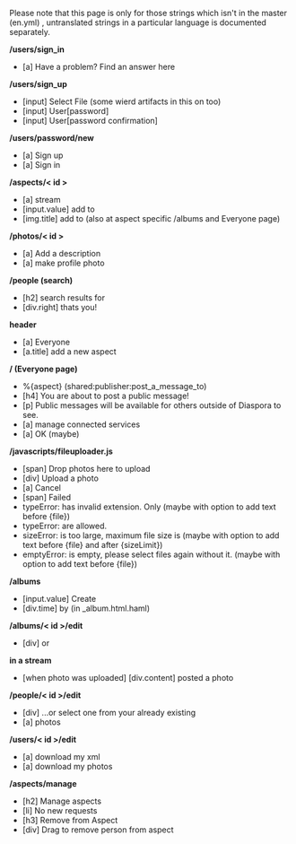 Please note that this page is only for those strings which isn't in the master (en.yml) , untranslated strings in a particular language is documented separately.


**/users/sign_in**

* [a] Have a problem? Find an answer here


**/users/sign_up**

* [input] Select File (some wierd artifacts in this on too)
* [input] User[password]
* [input] User[password confirmation]

**/users/password/new**

* [a] Sign up
* [a] Sign in

**/aspects/< id >**

* [a] stream
* [input.value] add to
* [img.title] add to (also at aspect specific /albums and Everyone page)

**/photos/< id >**

* [a] Add a description 
* [a] make profile photo

**/people (search)**

* [h2] search results for
* [div.right] thats you!

**header**

* [a] Everyone
* [a.title] add a new aspect

**/ (Everyone page)**

* %{aspect} (shared:publisher:post_a_message_to)
* [h4] You are about to post a public message!
* [p] Public messages will be available for others outside of Diaspora to see.
* [a] manage connected services
* [a] OK (maybe)

**/javascripts/fileuploader.js**

* [span] Drop photos here to upload
* [div] Upload a photo
* [a] Cancel
* [span] Failed
* typeError: has invalid extension. Only (maybe with option to add text before {file})
* typeError: are allowed.
* sizeError: is too large, maximum file size is (maybe with option to add text before {file} and after {sizeLimit})
* emptyError: is empty, please select files again without it. (maybe with option to add text before {file})

**/albums**

* [input.value] Create
* [div.time] by (in _album.html.haml)

**/albums/< id >/edit**

* [div] or


**in a stream**

* [when photo was uploaded] [div.content] posted a photo

**/people/< id >/edit**

* [div] ...or select one from your already existing
* [a] photos

**/users/< id >/edit**

* [a] download my xml
* [a] download my photos

**/aspects/manage**

* [h2] Manage aspects
* [li] No new requests
* [h3] Remove from Aspect
* [div] Drag to remove person from aspect

